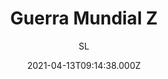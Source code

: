 ---
id: '0fc88326-0918-40f0-82ae-153eb38b4311'
type: 'movie' # Filme, Série, Anime
title: "Guerra Mundial Z"
synopsis: ["A história gira em torno de Gerry Lane, um funcionário da Nações Unidas, que atravessa o planeta numa corrida contra o tempo para parar uma pandemia que está derrubando exércitos e governos, ameaçando dizimar a própria humanidade.",
]
originalTitle: "World War Z"
date: '2021-04-13T09:14:38.000Z'
update: '2021-04-13T09:14:38.000Z'
releaseDate: '2013-06-20T03:00:00.000Z'
imdb:
  rating: '7' # 8.5
  id: '' # tt0470752
duration: '1h 56m'
trailer:
  urls: [
    'Itc3k-Fc9Ls',
  ]
tags: ['1080p']
genre: ['Ação', 'Drama', 'Ficção científica', 'Terror'] #
quality: 'BDRip' # BluRay, WEB-DL, HDTV, WEB-DL4K, WEB-DLe
format: 'AVI' # MKV, MP4, TS
audio: 'Português | Inglês' # Dublado, Legendado, Dual Audio, Dub & Leg
subtitle: 'SL' # Português, inglês,
size: '950 MB' # 4.8 GB
audioQuality: 10
videoQuality: 10
directors: []
#  - name: 'Lana Wachowski'
#    image: ''
#  - name: 'Lilly Wachowski'
#    image: ''
cast: []
#  - name: 'Keanu Reeves'
#    image: ''
#    characterName: 'Neo'
writers: []
#  - name: ''
#    image: ''
maturityRating:
  age: '' # L , 10, 12, 14, 16, 18
  topics: [''] # Violence, Illegal drugs, Inappropriate Language, Legal Drugs, Sexual Content, Extreme Violence
###########################################
download:
  
  - url: 'magnet:?xt=urn:btih:e47f3a870edf1ce4fa5b57c0a41f35d9f57b7ce5&dn=%5BSceneLovers%5D-Guerra.Mundial.Z.2013.BDRip.XviD.Dual.Audio-MAXi'
    resolution: '1080p' # 720p, 1080p, 4K,
    audio: 'Dual Áudio' # Dublado, Legendado, Dual Audio
    size: '' # 4.8 GB
    quality: '' # BluRay, WEB-DL
    format: '' # MKV
images:
  cover: '/assets/movies/guerra-mundial-z.jpg'
  background: '/assets/movies/'
---